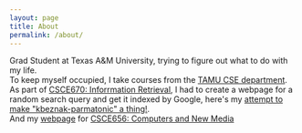 ```yaml
---
layout: page
title: About
permalink: /about/
---
```


<p> Grad Student at Texas A&M University, trying to figure out what to do with my life.<br>
To keep myself occupied, I take courses from the <a href="http://engineering.tamu.edu/cse.html">TAMU CSE department</a>. As part of <a href="http://courses.cse.tamu.edu/caverlee/csce670/">CSCE670: Inforrmation Retrieval</a>, I had to create a webpage for a random search query and get it indexed by Google, 
here's my <a href="/kbeznak-parmatonic.html">attempt to make "kbeznak-parmatonic" a thing!</a>.<br>
And my <a href="/comps-newMedia">webpage</a> for <a href="http://www.csdl.tamu.edu/~shipman/courses/cnm/home.html">CSCE656: Computers and New Media</a>
</p>
